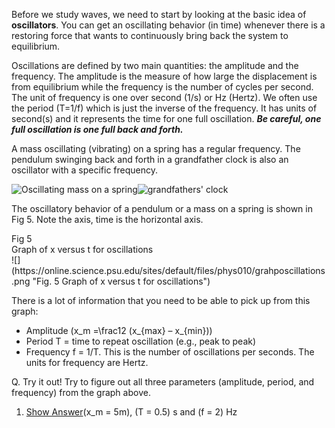 Before we study waves, we need to start by looking at the basic idea of **oscillators**. You can get an oscillating behavior (in time) whenever there is a restoring force that wants to continuously bring back the system to equilibrium.

Oscillations are defined by two main quantities: the amplitude and the frequency. The amplitude is the measure of how large the displacement is from equilibrium while the frequency is the number of cycles per second. The unit of frequency is one over second \(1/s\) or Hz (Hertz). We often use the period \(T=1/f\) which is just the inverse of the frequency. It has units of second(s) and it represents the time for one full oscillation. **_Be careful, one full oscillation is one full back and forth._**

A mass oscillating (vibrating) on a spring has a regular frequency. The pendulum swinging back and forth in a grandfather clock is also an oscillator with a specific frequency.

![Oscillating mass on a spring](https://online.science.psu.edu/sites/default/files/phys010/Simple_harmonic_oscillator.gif)![grandfathers' clock](https://online.science.psu.edu/sites/default/files/phys010/grandfathersclock.png)

The oscillatory behavior of a pendulum or a mass on a spring is shown in Fig 5. Note the axis, time is the horizontal axis.

<div class="figurelabel"><div class="figurelabel__title">Fig 5</div><div class="figurelabel__desc">Graph of x versus t for oscillations</div></div>![](https://online.science.psu.edu/sites/default/files/phys010/grahposcillations.png "Fig. 5 Graph of x versus t for oscillations")

There is a lot of information that you need to be able to pick up from this graph:

- Amplitude \(x_m =\frac12 (x_{max} – x_{min})\)
- Period T = time to repeat oscillation (e.g., peak to peak)
- Frequency f = 1/T. This is the number of oscillations per seconds. The units for frequency are Hertz.

<div class="question">Q. Try it out! Try to figure out all three parameters (amplitude, period, and frequency) from the graph above.

1. [Show Answer](#)\(x_m = 5m\), \(T = 0.5\) s and \(f = 2\) Hz

</div>